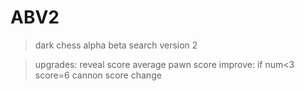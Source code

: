 # ABV2
>dark chess alpha beta search version 2

>upgrades:
>    reveal score average
>    pawn score improve: if num<3 score=6
>    cannon score change
